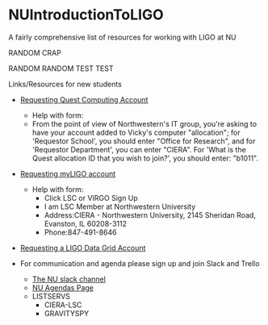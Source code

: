 # NUIntroductionToLIGO
A fairly comprehensive list of resources for working with LIGO at NU

RANDOM CRAP

RANDOM RANDOM TEST TEST


Links/Resources for new students

* [Requesting Quest Computing Account](http://www.it.northwestern.edu/secure/forms/research/allocation-request.html)

  * Help with form:
  * From the point of view of Northwestern's IT group, you're asking to have your account added to Vicky's computer "allocation"; for 'Requestor School', you should enter "Office for Research", and for 'Requestor Department', you can enter "CIERA". For 'What is the Quest allocation ID that you wish to join?', you should enter: "b1011".

* [Requesting myLIGO account](https://my.ligo.org/)

  * Help with form: 
    * Click LSC or VIRGO Sign Up
    * I am LSC Member at Northwestern University
    * Address:CIERA - Northwestern University, 2145 Sheridan Road, Evanston, IL 60208-3112
    * Phone:847-491-8646

* [Requesting a LIGO Data Grid Account](https://wiki.ligo.org/viewauth/LDG/GettingStarted) 

* For communication and agenda please sign up and join Slack and Trello

  * [The NU slack channel](https://cieraligo.slack.com/messages/general/)
  * [NU Agendas Page](https://trello.com/b/SitwSZAy/weekly-ligo-nu-meetings)
  * LISTSERVS
    * CIERA-LSC
    * GRAVITYSPY
  
